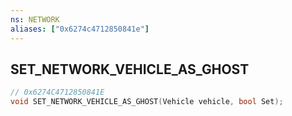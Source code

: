 ```yaml
---
ns: NETWORK
aliases: ["0x6274c4712850841e"]
---
```

## SET_NETWORK_VEHICLE_AS_GHOST

```c
// 0x6274C4712850841E
void SET_NETWORK_VEHICLE_AS_GHOST(Vehicle vehicle, bool Set);
```
